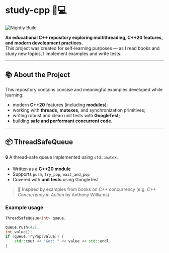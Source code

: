 # study-cpp 🧠💻

![Nightly Build](https://github.com/w15eacre/study-cpp/actions/workflows/nightly.yml/badge.svg?branch=main)

**An educational C++ repository exploring multithreading, C++20 features, and modern development practices.**  
This project was created for self-learning purposes — as I read books and study new topics, I implement examples and write tests.

---

## 📚 About the Project

This repository contains concise and meaningful examples developed while learning:

- modern **C++20** features (including **modules**);
- working with **threads**, **mutexes**, and synchronization primitives;
- writing robust and clean unit tests with **GoogleTest**;
- building **safe and performant concurrent code**.

---

## 📦 ThreadSafeQueue

🔒 A thread-safe queue implemented using `std::mutex`.

- Written as a **C++20 module**
- Supports `push`, `try_pop`, `wait_and_pop`
- Covered with **unit tests** using GoogleTest

> 📖 Inspired by examples from books on C++ concurrency (e.g. *C++ Concurrency in Action* by Anthony Williams).

### Example usage

```cpp
ThreadSafeQueue<int> queue;

queue.Push(42);
int value{};
if (queue.TryPop(value)) {
    std::cout << "Got: " << value << std::endl;
}

